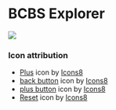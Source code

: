 # BCBS Explorer

![](https://i.imgur.com/6dJIBJj.png)

### Icon attribution

- [Plus](https://icons8.com/icon/1501/plus) icon by [Icons8](https://icons8.com)
- [back button](https://icons8.com/icon/26194/back-arrow) icon by [Icons8](https://icons8.com)
- [plus button](https://icons8.com/icon/1501/plus) icon by [Icons8](https://icons8.com)
- [Reset](https://icons8.com/icon/12491/reset) icon by [Icons8](https://icons8.com)
